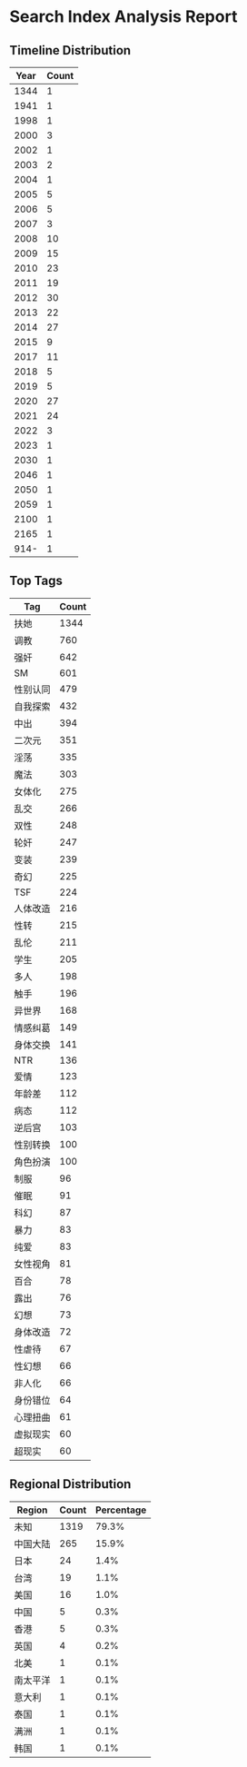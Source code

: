 # Search Index Analysis Report

## Timeline Distribution

| Year | Count |
|------|-------|
| 1344 | 1 |
| 1941 | 1 |
| 1998 | 1 |
| 2000 | 3 |
| 2002 | 1 |
| 2003 | 2 |
| 2004 | 1 |
| 2005 | 5 |
| 2006 | 5 |
| 2007 | 3 |
| 2008 | 10 |
| 2009 | 15 |
| 2010 | 23 |
| 2011 | 19 |
| 2012 | 30 |
| 2013 | 22 |
| 2014 | 27 |
| 2015 | 9 |
| 2017 | 11 |
| 2018 | 5 |
| 2019 | 5 |
| 2020 | 27 |
| 2021 | 24 |
| 2022 | 3 |
| 2023 | 1 |
| 2030 | 1 |
| 2046 | 1 |
| 2050 | 1 |
| 2059 | 1 |
| 2100 | 1 |
| 2165 | 1 |
| 914- | 1 |

## Top Tags

| Tag | Count |
|-----|-------|
| 扶她 | 1344 |
| 调教 | 760 |
| 强奸 | 642 |
| SM | 601 |
| 性别认同 | 479 |
| 自我探索 | 432 |
| 中出 | 394 |
| 二次元 | 351 |
| 淫荡 | 335 |
| 魔法 | 303 |
| 女体化 | 275 |
| 乱交 | 266 |
| 双性 | 248 |
| 轮奸 | 247 |
| 变装 | 239 |
| 奇幻 | 225 |
| TSF | 224 |
| 人体改造 | 216 |
| 性转 | 215 |
| 乱伦 | 211 |
| 学生 | 205 |
| 多人 | 198 |
| 触手 | 196 |
| 异世界 | 168 |
| 情感纠葛 | 149 |
| 身体交换 | 141 |
| NTR | 136 |
| 爱情 | 123 |
| 年龄差 | 112 |
| 病态 | 112 |
| 逆后宫 | 103 |
| 性别转换 | 100 |
| 角色扮演 | 100 |
| 制服 | 96 |
| 催眠 | 91 |
| 科幻 | 87 |
| 暴力 | 83 |
| 纯爱 | 83 |
| 女性视角 | 81 |
| 百合 | 78 |
| 露出 | 76 |
| 幻想 | 73 |
| 身体改造 | 72 |
| 性虐待 | 67 |
| 性幻想 | 66 |
| 非人化 | 66 |
| 身份错位 | 64 |
| 心理扭曲 | 61 |
| 虚拟现实 | 60 |
| 超现实 | 60 |

## Regional Distribution

| Region | Count | Percentage |
|--------|-------|------------|
| 未知 | 1319 | 79.3% |
| 中国大陆 | 265 | 15.9% |
| 日本 | 24 | 1.4% |
| 台湾 | 19 | 1.1% |
| 美国 | 16 | 1.0% |
| 中国 | 5 | 0.3% |
| 香港 | 5 | 0.3% |
| 英国 | 4 | 0.2% |
| 北美 | 1 | 0.1% |
| 南太平洋 | 1 | 0.1% |
| 意大利 | 1 | 0.1% |
| 泰国 | 1 | 0.1% |
| 满洲 | 1 | 0.1% |
| 韩国 | 1 | 0.1% |